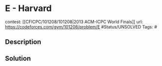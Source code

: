 # E - Harvard

contest: [[CFICPC/101208/101208|2013 ACM-ICPC World Finals]]
url: https://codeforces.com/gym/101208/problem/E
#Status/UNSOLVED
Tags: #

## Description

## Solution

